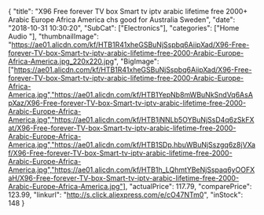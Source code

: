 {
	"title": "X96 Free forever TV box Smart tv iptv arabic lifetime free 2000+ Arabic Europe Africa America chs good for Australia Sweden",
	"date": "2018-10-31 10:30:20",
	"SubCat": ["Electronics"],
	"categories": ["Home Audio "],
	"thumbnailImage": "https://ae01.alicdn.com/kf/HTB1R41xheGSBuNjSspbq6AiipXad/X96-Free-forever-TV-box-Smart-tv-iptv-arabic-lifetime-free-2000-Arabic-Europe-Africa-America.jpg_220x220.jpg",
	"BigImage": ["https://ae01.alicdn.com/kf/HTB1R41xheGSBuNjSspbq6AiipXad/X96-Free-forever-TV-box-Smart-tv-iptv-arabic-lifetime-free-2000-Arabic-Europe-Africa-America.jpg","https://ae01.alicdn.com/kf/HTB1YepNb8mWBuNkSndVq6AsApXaz/X96-Free-forever-TV-box-Smart-tv-iptv-arabic-lifetime-free-2000-Arabic-Europe-Africa-America.jpg","https://ae01.alicdn.com/kf/HTB1jNNLb5OYBuNjSsD4q6zSkFXat/X96-Free-forever-TV-box-Smart-tv-iptv-arabic-lifetime-free-2000-Arabic-Europe-Africa-America.jpg","https://ae01.alicdn.com/kf/HTB1SDp.hbuWBuNjSszgq6z8jVXaf/X96-Free-forever-TV-box-Smart-tv-iptv-arabic-lifetime-free-2000-Arabic-Europe-Africa-America.jpg","https://ae01.alicdn.com/kf/HTB1h_LQhmtYBeNjSspaq6yOOFXaH/X96-Free-forever-TV-box-Smart-tv-iptv-arabic-lifetime-free-2000-Arabic-Europe-Africa-America.jpg"],
	"actualPrice": 117.79,
	"comparePrice": 123.99,
	"linkurl": "http://s.click.aliexpress.com/e/cO47NTm0",
	"inStock": 148
}
